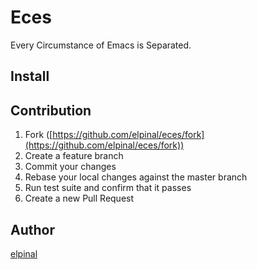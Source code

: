 # Eces

Every Circumstance of Emacs is Separated.

## Install

## Contribution

1. Fork ([https://github.com/elpinal/eces/fork](https://github.com/elpinal/eces/fork))
1. Create a feature branch
1. Commit your changes
1. Rebase your local changes against the master branch
1. Run test suite and confirm that it passes
1. Create a new Pull Request

## Author

[elpinal](https://github.com/elpinal)
